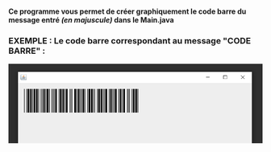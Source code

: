 #### Ce programme vous permet de créer graphiquement le **code barre** du message entré *(en majuscule)* dans le Main.java

### EXEMPLE : Le code barre correspondant au message "CODE BARRE" :
![](https://github.com/Mentra20/Java/blob/master/CodeBarre/CODEBARRE.PNG)
